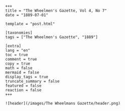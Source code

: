 
    +++
    title = "The Wheelmen's Gazette, Vol 4, No 7"
    date = "1889-07-01"

    template = "post.html"

    [taxonomies]
    tags = ["The Wheelmen's Gazette", "1889"]

    [extra]
    lang = "en"
    toc = true
    comment = true
    copy = true
    math = false
    mermaid = false
    display_tags = true
    truncate_summary = false
    featured = false
    reaction = false
    +++

    ![header](/images/The Wheelmans Gazette/header.png)

    